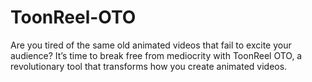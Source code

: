 # ToonReel-OTO
Are you tired of the same old animated videos that fail to excite your audience? It’s time to break free from mediocrity with ToonReel OTO, a revolutionary tool that transforms how you create animated videos.

